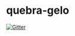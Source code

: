 # quebra-gelo

[![Gitter](https://badges.gitter.im/Join%20Chat.svg)](https://gitter.im/Unisep/quebra-gelo?utm_source=badge&utm_medium=badge&utm_campaign=pr-badge&utm_content=badge)